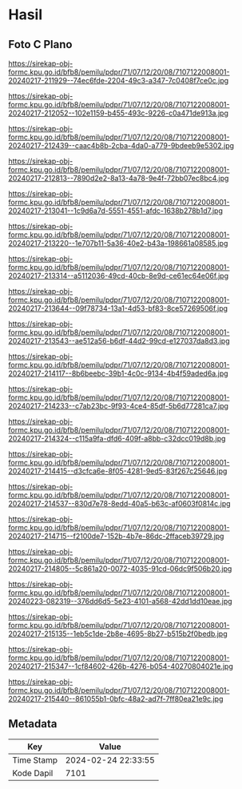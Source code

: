 # Hasil

## Foto C Plano

https://sirekap-obj-formc.kpu.go.id/bfb8/pemilu/pdpr/71/07/12/20/08/7107122008001-20240217-211929--74ec6fde-2204-49c3-a347-7c0408f7ce0c.jpg

https://sirekap-obj-formc.kpu.go.id/bfb8/pemilu/pdpr/71/07/12/20/08/7107122008001-20240217-212052--102e1159-b455-493c-9226-c0a471de913a.jpg

https://sirekap-obj-formc.kpu.go.id/bfb8/pemilu/pdpr/71/07/12/20/08/7107122008001-20240217-212439--caac4b8b-2cba-4da0-a779-9bdeeb9e5302.jpg

https://sirekap-obj-formc.kpu.go.id/bfb8/pemilu/pdpr/71/07/12/20/08/7107122008001-20240217-212813--7890d2e2-8a13-4a78-9e4f-72bb07ec8bc4.jpg

https://sirekap-obj-formc.kpu.go.id/bfb8/pemilu/pdpr/71/07/12/20/08/7107122008001-20240217-213041--1c9d6a7d-5551-4551-afdc-1638b278b1d7.jpg

https://sirekap-obj-formc.kpu.go.id/bfb8/pemilu/pdpr/71/07/12/20/08/7107122008001-20240217-213220--1e707b11-5a36-40e2-b43a-198661a08585.jpg

https://sirekap-obj-formc.kpu.go.id/bfb8/pemilu/pdpr/71/07/12/20/08/7107122008001-20240217-213314--a5112036-49cd-40cb-8e9d-ce61ec64e06f.jpg

https://sirekap-obj-formc.kpu.go.id/bfb8/pemilu/pdpr/71/07/12/20/08/7107122008001-20240217-213644--09f78734-13a1-4d53-bf83-8ce57269506f.jpg

https://sirekap-obj-formc.kpu.go.id/bfb8/pemilu/pdpr/71/07/12/20/08/7107122008001-20240217-213543--ae512a56-b6df-44d2-99cd-e127037da8d3.jpg

https://sirekap-obj-formc.kpu.go.id/bfb8/pemilu/pdpr/71/07/12/20/08/7107122008001-20240217-214117--8b6beebc-39b1-4c0c-9134-4b4f59aded6a.jpg

https://sirekap-obj-formc.kpu.go.id/bfb8/pemilu/pdpr/71/07/12/20/08/7107122008001-20240217-214233--c7ab23bc-9f93-4ce4-85df-5b6d77281ca7.jpg

https://sirekap-obj-formc.kpu.go.id/bfb8/pemilu/pdpr/71/07/12/20/08/7107122008001-20240217-214324--c115a9fa-dfd6-409f-a8bb-c32dcc019d8b.jpg

https://sirekap-obj-formc.kpu.go.id/bfb8/pemilu/pdpr/71/07/12/20/08/7107122008001-20240217-214415--d3cfca6e-8f05-4281-9ed5-83f267c25646.jpg

https://sirekap-obj-formc.kpu.go.id/bfb8/pemilu/pdpr/71/07/12/20/08/7107122008001-20240217-214537--830d7e78-8edd-40a5-b63c-af0603f0814c.jpg

https://sirekap-obj-formc.kpu.go.id/bfb8/pemilu/pdpr/71/07/12/20/08/7107122008001-20240217-214715--f2100de7-152b-4b7e-86dc-2ffaceb39729.jpg

https://sirekap-obj-formc.kpu.go.id/bfb8/pemilu/pdpr/71/07/12/20/08/7107122008001-20240217-214805--5c861a20-0072-4035-91cd-06dc9f506b20.jpg

https://sirekap-obj-formc.kpu.go.id/bfb8/pemilu/pdpr/71/07/12/20/08/7107122008001-20240223-082319--376dd6d5-5e23-4101-a568-42dd1dd10eae.jpg

https://sirekap-obj-formc.kpu.go.id/bfb8/pemilu/pdpr/71/07/12/20/08/7107122008001-20240217-215135--1eb5c1de-2b8e-4695-8b27-b515b2f0bedb.jpg

https://sirekap-obj-formc.kpu.go.id/bfb8/pemilu/pdpr/71/07/12/20/08/7107122008001-20240217-215347--1cf84602-426b-4276-b054-40270804021e.jpg

https://sirekap-obj-formc.kpu.go.id/bfb8/pemilu/pdpr/71/07/12/20/08/7107122008001-20240217-215440--861055b1-0bfc-48a2-ad7f-7ff80ea21e9c.jpg


## Metadata

| Key        | Value               |
| ---------- | ------------------- |
| Time Stamp | 2024-02-24 22:33:55 |
| Kode Dapil | 7101                |



